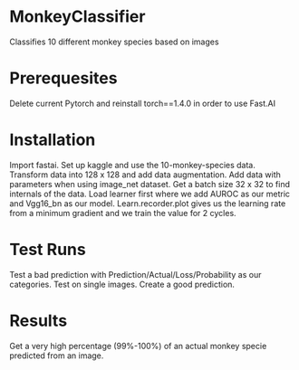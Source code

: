 # MonkeyClassifier
Classifies 10 different monkey species based on images

# Prerequesites 
Delete current Pytorch and reinstall torch==1.4.0 in order to use Fast.AI

# Installation 
Import fastai.
Set up kaggle and use the 10-monkey-species data.
Transform data into 128 x 128 and add data augmentation.
Add data with parameters when using image_net dataset.
Get a batch size 32 x 32 to find internals of the data.
Load learner first where we add AUROC as our metric and Vgg16_bn as our model.
Learn.recorder.plot gives us the learning rate from a minimum gradient and we train the value for 2 cycles.

# Test Runs
Test a bad prediction with Prediction/Actual/Loss/Probability as our categories.
Test on single images.
Create a good prediction.

# Results
Get a very high percentage (99%-100%) of an actual monkey specie predicted from an image.
